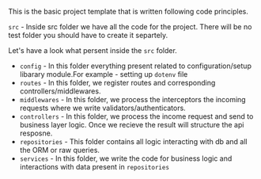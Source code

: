 This is the basic project template that is written following code principles.

`src` - Inside src folder we have all the code for the project. There will be no test folder you should have to create it separtely.

Let's have a look what persent inside the `src` folder.

- `config` - In this folder everything present related to configuration/setup libarary module.For example - setting up `dotenv` file
- `routes` - In this folder, we register routes and corresponding controllers/middlewares.
- `middlewares` - In this folder, we process the interceptors the incoming requests where we write validators/authenticators.
- `controllers` - In this folder, we process the income request and send to business layer logic. Once we recieve the result will structure the api resposne.
- `repositories` - This folder contains all logic interacting with db and all the ORM or raw queries.
- `services` - In this folder, we write the code for business logic and interactions with data present in `repositories`
